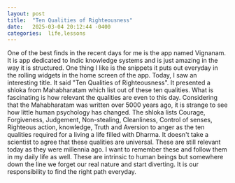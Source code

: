 ```yaml
---
layout: post
title:  "Ten Qualities of Righteousness"
date:   2025-03-04 20:12:44 -0400
categories:  life,lessons
---
```

One of the best finds in the recent days for me is the app named Vignanam. It is app dedicated to Indic knowledge systems and is just amazing in the way it is structured. One thing I like is the snippets it puts out everyday in the rolling widgets in the home screen of the app.
Today, I saw an interesting title. It said "Ten Qualities of Righteousness". It presented a shloka from Mahabharatam which list out of these ten qualities. What is fascinating is how relevant the qualities are even to this day. Considering that the Mahabharatam was written over 5000 years ago, it is strange to see how little human psychology has changed. 
The shloka lists Courage, Forgiveness, Judgement, Non-stealing, Cleanliness, Control of senses, Righteous action, knowledge, Truth and Aversion to anger as the ten qualities required for a living a life filled with Dharma. It doesn't take a scientist to agree that these qualities are universal. These are still relevant today as they were millennia ago. I want to remember these and follow them in my daily life as well. These are intrinsic to human beings but somewhere down the line we forget our real nature and start diverting. It is our responsibility to find the right path everyday. 
